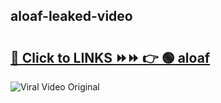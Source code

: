
 ## aloaf-leaked-video 

# <h2><a href="https://clipsfans.com/aloaf&ref=git">🔗 Click to LINKS ⏩⏩ 👉 🟢 aloaf </a></h2>

<a href="https://clipsfans.com/aloaf&ref=git" rel="nofollow" data-target="animated-image.originalLink"><img src="https://i.ibb.co.com/xMMVF88/686577567.gif" alt="Viral Video Original" style="max-width: 100%; display: inline-block;" data-target="animated-image.originalImage"></a>
